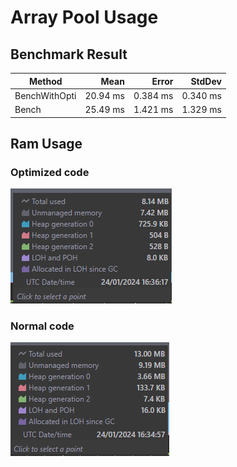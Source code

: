 # Array Pool Usage

## Benchmark Result
| Method        | Mean     | Error    | StdDev   |
|-------------- |---------:|---------:|---------:|
| BenchWithOpti | 20.94 ms | 0.384 ms | 0.340 ms |
| Bench         | 25.49 ms | 1.421 ms | 1.329 ms |

## Ram Usage

### Optimized code
![Optimized code](/images/opti.png "Optimized code")

### Normal code
![Normal code](/images/normal.png "Normal code")
